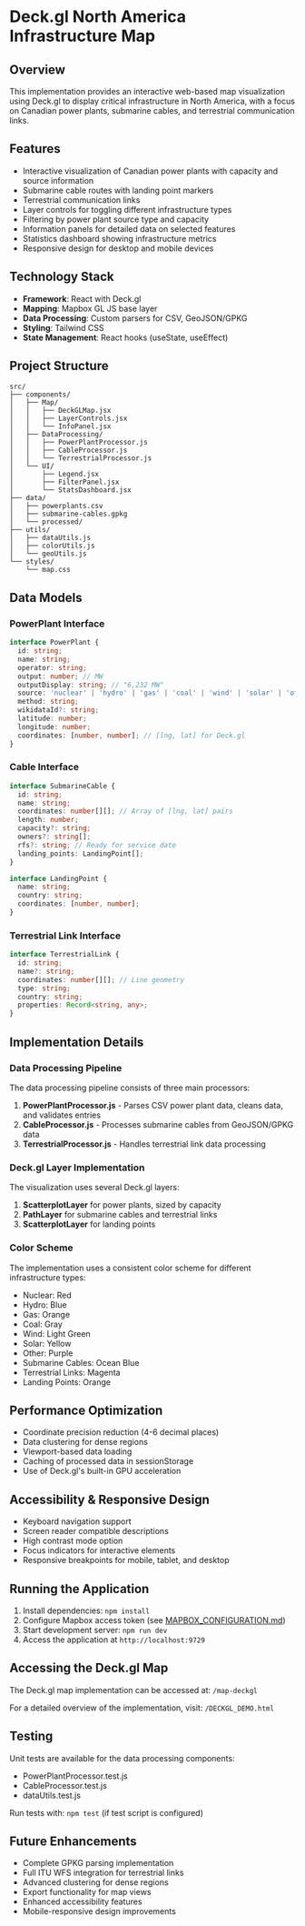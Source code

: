 # Deck.gl North America Infrastructure Map

## Overview

This implementation provides an interactive web-based map visualization using Deck.gl to display critical infrastructure in North America, with a focus on Canadian power plants, submarine cables, and terrestrial communication links.

## Features

- Interactive visualization of Canadian power plants with capacity and source information
- Submarine cable routes with landing point markers
- Terrestrial communication links
- Layer controls for toggling different infrastructure types
- Filtering by power plant source type and capacity
- Information panels for detailed data on selected features
- Statistics dashboard showing infrastructure metrics
- Responsive design for desktop and mobile devices

## Technology Stack

- **Framework**: React with Deck.gl
- **Mapping**: Mapbox GL JS base layer
- **Data Processing**: Custom parsers for CSV, GeoJSON/GPKG
- **Styling**: Tailwind CSS
- **State Management**: React hooks (useState, useEffect)

## Project Structure

```
src/
├── components/
│   ├── Map/
│   │   ├── DeckGLMap.jsx
│   │   ├── LayerControls.jsx
│   │   └── InfoPanel.jsx
│   ├── DataProcessing/
│   │   ├── PowerPlantProcessor.js
│   │   ├── CableProcessor.js
│   │   └── TerrestrialProcessor.js
│   └── UI/
│       ├── Legend.jsx
│       ├── FilterPanel.jsx
│       └── StatsDashboard.jsx
├── data/
│   ├── powerplants.csv
│   ├── submarine-cables.gpkg
│   └── processed/
├── utils/
│   ├── dataUtils.js
│   ├── colorUtils.js
│   └── geoUtils.js
└── styles/
    └── map.css
```

## Data Models

### PowerPlant Interface
```typescript
interface PowerPlant {
  id: string;
  name: string;
  operator: string;
  output: number; // MW
  outputDisplay: string; // "6,232 MW"
  source: 'nuclear' | 'hydro' | 'gas' | 'coal' | 'wind' | 'solar' | 'other';
  method: string;
  wikidataId?: string;
  latitude: number;
  longitude: number;
  coordinates: [number, number]; // [lng, lat] for Deck.gl
}
```

### Cable Interface
```typescript
interface SubmarineCable {
  id: string;
  name: string;
  coordinates: number[][]; // Array of [lng, lat] pairs
  length: number;
  capacity?: string;
  owners?: string[];
  rfs?: string; // Ready for service date
  landing_points: LandingPoint[];
}

interface LandingPoint {
  name: string;
  country: string;
  coordinates: [number, number];
}
```

### Terrestrial Link Interface
```typescript
interface TerrestrialLink {
  id: string;
  name?: string;
  coordinates: number[][]; // Line geometry
  type: string;
  country: string;
  properties: Record<string, any>;
}
```

## Implementation Details

### Data Processing Pipeline

The data processing pipeline consists of three main processors:

1. **PowerPlantProcessor.js** - Parses CSV power plant data, cleans data, and validates entries
2. **CableProcessor.js** - Processes submarine cables from GeoJSON/GPKG data
3. **TerrestrialProcessor.js** - Handles terrestrial link data processing

### Deck.gl Layer Implementation

The visualization uses several Deck.gl layers:

1. **ScatterplotLayer** for power plants, sized by capacity
2. **PathLayer** for submarine cables and terrestrial links
3. **ScatterplotLayer** for landing points

### Color Scheme

The implementation uses a consistent color scheme for different infrastructure types:

- Nuclear: Red
- Hydro: Blue
- Gas: Orange
- Coal: Gray
- Wind: Light Green
- Solar: Yellow
- Other: Purple
- Submarine Cables: Ocean Blue
- Terrestrial Links: Magenta
- Landing Points: Orange

## Performance Optimization

- Coordinate precision reduction (4-6 decimal places)
- Data clustering for dense regions
- Viewport-based data loading
- Caching of processed data in sessionStorage
- Use of Deck.gl's built-in GPU acceleration

## Accessibility & Responsive Design

- Keyboard navigation support
- Screen reader compatible descriptions
- High contrast mode option
- Focus indicators for interactive elements
- Responsive breakpoints for mobile, tablet, and desktop

## Running the Application

1. Install dependencies: `npm install`
2. Configure Mapbox access token (see [MAPBOX_CONFIGURATION.md](MAPBOX_CONFIGURATION.md))
3. Start development server: `npm run dev`
4. Access the application at `http://localhost:9729`

## Accessing the Deck.gl Map

The Deck.gl map implementation can be accessed at: `/map-deckgl`

For a detailed overview of the implementation, visit: `/DECKGL_DEMO.html`

## Testing

Unit tests are available for the data processing components:
- PowerPlantProcessor.test.js
- CableProcessor.test.js
- dataUtils.test.js

Run tests with: `npm test` (if test script is configured)

## Future Enhancements

- Complete GPKG parsing implementation
- Full ITU WFS integration for terrestrial links
- Advanced clustering for dense regions
- Export functionality for map views
- Enhanced accessibility features
- Mobile-responsive design improvements